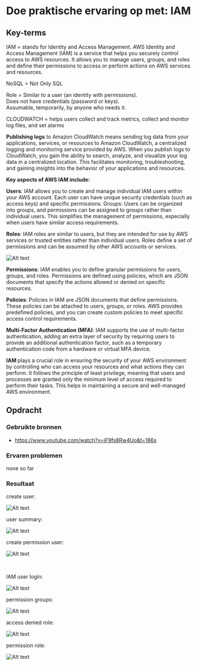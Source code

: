# Doe praktische ervaring op met: IAM

## Key-terms

IAM = stands for Identity and Access Management. AWS Identity and Access Management (IAM) is a service that helps you securely control access to AWS resources. It allows you to manage users, groups, and roles and define their permissions to access or perform actions on AWS services and resources.


NoSQL = Not Only SQL 

Role = Similar to a user (an identity with permissions). <br>
Does not have credentials (password or keys). <br>
Assumable, temporarily, by anyone who needs it.

CLOUDWATCH  = helps users collect and track metrics, collect and monitor log files, and set alarms

<b>Publishing logs</b> to Amazon CloudWatch means sending log data from your applications, services, or resources to Amazon CloudWatch, a centralized logging and monitoring service provided by AWS. When you publish logs to CloudWatch, you gain the ability to search, analyze, and visualize your log data in a centralized location. This facilitates monitoring, troubleshooting, and gaining insights into the behavior of your applications and resources.

<b>Key aspects of AWS IAM include: </b>

<b>Users</b>: IAM allows you to create and manage individual IAM users within your AWS account. Each user can have unique security credentials (such as access keys) and specific permissions.
Groups: Users can be organized into groups, and permissions can be assigned to groups rather than individual users. This simplifies the management of permissions, especially when users have similar access requirements.

<b>Roles</b>: IAM roles are similar to users, but they are intended for use by AWS services or trusted entities rather than individual users. Roles define a set of permissions and can be assumed by other AWS accounts or services.

![Alt text](<06_includes/Role example.png>)

<b>Permissions</b>: IAM enables you to define granular permissions for users, groups, and roles. Permissions are defined using policies, which are JSON documents that specify the actions allowed or denied on specific resources.

<b>Policies</b>: Policies in IAM are JSON documents that define permissions. These policies can be attached to users, groups, or roles. AWS provides predefined policies, and you can create custom policies to meet specific access control requirements.

<b>Multi-Factor Authentication (MFA)</b>: IAM supports the use of multi-factor authentication, adding an extra layer of security by requiring users to provide an additional authentication factor, such as a temporary authentication code from a hardware or virtual MFA device.

<b>IAM </b> plays a crucial role in ensuring the security of your AWS environment by controlling who can access your resources and what actions they can perform. It follows the principle of least privilege, meaning that users and processes are granted only the minimum level of access required to perform their tasks. This helps in maintaining a secure and well-managed AWS environment.

## Opdracht
### Gebruikte bronnen

- https://www.youtube.com/watch?v=iF9fs8Rw4Uo&t=186s


### Ervaren problemen

none so far


### Resultaat

create user:

![Alt text](<06_includes/create user.png>)


user summary:

![Alt text](<06_includes/user cloudio.png>)

create permission user:

![Alt text](<06_includes/Create Permission.png>)

<br>

IAM user login: 

![Alt text](<06_includes/user .png>)

permission groups:

![Alt text](<06_includes/permission groups.png>)


access denied role:

![Alt text](<06_includes/acces denied.png>)

permission role:

![Alt text](<06_includes/permission role.png>)
